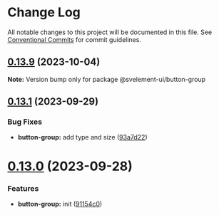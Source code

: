 # Change Log

All notable changes to this project will be documented in this file.
See [Conventional Commits](https://conventionalcommits.org) for commit guidelines.

## [0.13.9](https://github.com/koory1st/svelte-element-ui/compare/v0.13.8...v0.13.9) (2023-10-04)

**Note:** Version bump only for package @svelement-ui/button-group

## [0.13.1](https://github.com/koory1st/svelte-element-ui/compare/v0.13.0...v0.13.1) (2023-09-29)

### Bug Fixes

* **button-group:** add type and size ([93a7d22](https://github.com/koory1st/svelte-element-ui/commit/93a7d2202744c10d935990186521ee73d1150adb))

# [0.13.0](https://github.com/koory1st/svelte-element-ui/compare/v0.12.8...v0.13.0) (2023-09-28)

### Features

* **button-group:** init ([91154c0](https://github.com/koory1st/svelte-element-ui/commit/91154c01d2f48172a05ea658a478477e308c077d))
